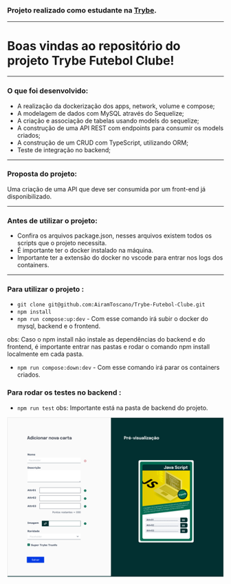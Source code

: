 ### Projeto realizado como estudante na [Trybe](https://www.betrybe.com/).

---

# Boas vindas ao repositório do projeto Trybe Futebol Clube!
---

### O que foi desenvolvido:

- A realização da dockerização dos apps, network, volume e compose;
- A modelagem de dados com MySQL através do Sequelize;
- A criação e associação de tabelas usando models do sequelize;
- A construção de uma API REST com endpoints para consumir os models criados;
- A construção de um CRUD com TypeScript, utilizando ORM;
- Teste de integração no backend;

---

### Proposta do projeto: 

Uma criação de uma API que deve ser consumida por um front-end já disponibilizado.

---
### Antes de utilizar o projeto:

- Confira os arquivos package.json, nesses arquivos existem todos os scripts que o projeto necessita.
- É importante ter o docker instalado na máquina.
- Importante ter a extensão do docker no vscode para entrar nos logs dos containers.

---

### Para utilizar o projeto :
- `git clone git@github.com:AiramToscano/Trybe-Futebol-Clube.git`
- `npm install`
- `npm run compose:up:dev` - Com esse comando irá subir o docker do mysql, backend e o frontend.

obs: Caso o npm install não instale as dependências do backend e do frontend, é importante entrar nas pastas e rodar o comando npm install localmente em cada pasta.
- `npm run compose:down:dev` - Com esse comando irá parar os containers criados.

### Para rodar os testes no backend :
- `npm run test`
obs: Importante está na pasta de backend do projeto.

![Tryunfo](https://github.com/AiramToscano/Projeto-Tryunfo/blob/airam-toscano-tryunfo/requisito-4.png)

